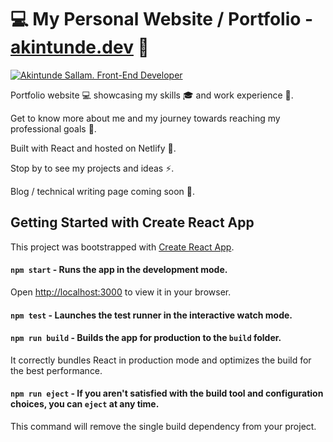 # 💻 My Personal Website / Portfolio - [akintunde.dev](https://www.akintunde.dev/) 🚀

[![Akintunde Sallam. Front-End Developer](https://ik.imagekit.io/m7wnsef4h/title_suGZkbOOt.png?ik-sdk-version=javascript-1.4.3&updatedAt=1656967917074)](https://www.akintunde.dev/)

Portfolio website 💻 showcasing my skills 🎓 and work experience 💼.

Get to know more about me and my journey towards reaching my professional goals 🥅.

Built with React and hosted on Netlify 🚀.

Stop by to see my projects and ideas ⚡.

Blog / technical writing page coming soon 📖.

## Getting Started with Create React App

This project was bootstrapped with [Create React App](https://github.com/facebook/create-react-app).

#### `npm start` - Runs the app in the development mode.
Open [http://localhost:3000](http://localhost:3000) to view it in your browser.

#### `npm test` - Launches the test runner in the interactive watch mode.

#### `npm run build` - Builds the app for production to the `build` folder.
It correctly bundles React in production mode and optimizes the build for the best performance.

#### `npm run eject` - If you aren't satisfied with the build tool and configuration choices, you can `eject` at any time.
This command will remove the single build dependency from your project.


